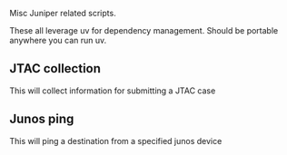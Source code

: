 Misc Juniper related scripts.

These all leverage uv for dependency management. Should be portable anywhere you can
run uv.

## **JTAC collection**

This will collect information for submitting a JTAC case

## **Junos ping**

This will ping a destination from a specified junos device
